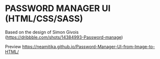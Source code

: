 # PASSWORD MANAGER UI (HTML/CSS/SASS)
Based on the design of Simon Givois (https://dribbble.com/shots/14384993-Password-manage)

Preview
https://neamitika.github.io/Password-Manager-UI-from-Image-to-HTML/


